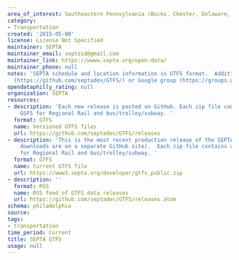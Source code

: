 ```yaml
---
area_of_interest: Southeastern Pennsylvania (Bucks, Chester, Delaware, Montgomery, Philadelphia counties)
category: 
- Transportation
created: '2015-05-08'
license: License Not Specified
maintainer: SEPTA
maintainer_email: septoid@gmail.com
maintainer_link: https://wwww.septa.org/open-data/
maintainer_phone: null
notes: 'SEPTA schedule and location information in GTFS format.  Additional informatoion can be found on GitHub
  (https://github.com/septadev/GTFS/) or Google group (https://groups.google.com/forum/#!forum/septadev)'
opendataphilly_rating: null
organization: SEPTA
resources:
- description: 'Each new release is posted on GitHub. Each zip file contains a separate
    GSFS for Regional Rail and bus/trolley/subway. '
  format: GTFS
  name: Versioned GTFS files
  url: https://github.com/septadev/GTFS/releases
- description: 'This is the most recent production release of the SEPTA GTFS file (versioned
    downloads are on a separate GitHub site).  Each zip file contains a separate GSFS
    for Regional Rail and bus/trolley/subway. '
  format: GTFS
  name: Current GTFS file
  url: https://www3.septa.org/developer/gtfs_public.zip
- description: ''
  format: RSS
  name: RSS feed of GTFS data releases
  url: https://github.com/septadev/GTFS/releases.atom
schema: philadelphia
source: 
tags:
- transportation
time_period: Current
title: SEPTA GTFS
usage: null
---
```

